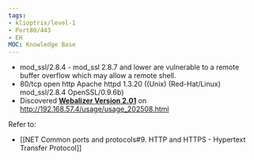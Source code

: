 ```yaml
---
tags:
- klioptrix/level-1
- Port80/443
- EH
MOC: Knowledge Base
---
```


- mod_ssl/2.8.4 - mod_ssl 2.8.7 and lower are vulnerable to a remote buffer overflow which may allow a remote shell.
- 80/tcp    open  http        Apache httpd 1.3.20 ((Unix)  (Red-Hat/Linux) mod_ssl/2.8.4 OpenSSL/0.9.6b)
- Discovered [**Webalizer Version 2.01**](http://www.mrunix.net/webalizer/) on http://192.168.57.4/usage/usage_202508.html

Refer to:
- [[NET Common ports and protocols#9. HTTP and HTTPS - Hypertext Transfer Protocol]]